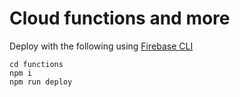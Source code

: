 # Cloud functions and more

Deploy with the following using [Firebase CLI](https://firebase.google.com/docs/cli)

```
cd functions
npm i
npm run deploy
```
